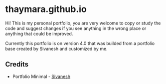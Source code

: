 # thaymara.github.io
Hi!
This is my personal portfolio, you are very welcome to copy or study the code and suggest changes if you see anything in the wrong place or anything that could be improved.

Currently this portfolio is on version 4.0 that was builded from a portfolio base created by Sivanesh and customized by me.

## Credits
* Portfolio Minimal - [Sivanesh](https://github.com/Sivanesh-S/portfolio-minimal)

